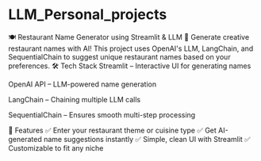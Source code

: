 # LLM_Personal_projects
🍽️ Restaurant Name Generator using Streamlit &amp; LLM 🚀 Generate creative restaurant names with AI! This project uses OpenAI's LLM, LangChain, and SequentialChain to suggest unique restaurant names based on your preferences.
🛠️ Tech Stack
Streamlit – Interactive UI for generating names

OpenAI API – LLM-powered name generation

LangChain – Chaining multiple LLM calls

SequentialChain – Ensures smooth multi-step processing

📌 Features
✅ Enter your restaurant theme or cuisine type
✅ Get AI-generated name suggestions instantly
✅ Simple, clean UI with Streamlit
✅ Customizable to fit any niche

